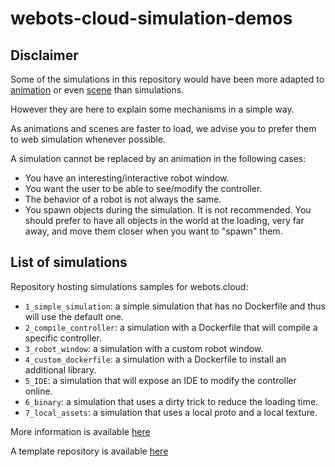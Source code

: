 # webots-cloud-simulation-demos

## Disclaimer
Some of the simulations in this repository would have been more adapted to [animation](https://cyberbotics.com/doc/guide/web-animation) or even [scene](https://cyberbotics.com/doc/guide/web-scene)
than simulations.

However they are here to explain some mechanisms in a simple way.

As animations and scenes are faster to load, we advise you to prefer them to web simulation whenever possible.

A simulation cannot be replaced by an animation in the following cases:
 - You have an interesting/interactive robot window.
 - You want the user to be able to see/modify the controller.
 - The behavior of a robot is not always the same.
 - You spawn objects during the simulation. It is not recommended.
   You should prefer to have all objects in the world at the loading, very far away, and move them closer when you want to "spawn" them.

## List of simulations

Repository hosting simulations samples for webots.cloud:
 - `1_simple_simulation`: a simple simulation that has no Dockerfile and thus will use the default one.
 - `2_compile_controller`: a simulation with a Dockerfile that will compile a specific controller.
 - `3_robot_window`: a simulation with a custom robot window.
 - `4_custom_dockerfile`: a simulation with a Dockerfile to install an additional library.
 - `5_IDE`: a simulation that will expose an IDE to modify the controller online.
 - `6_binary`: a simulation that uses a dirty trick to reduce the loading time.
 - `7_local_assets`: a simulation that uses a local proto and a local texture.

More information is available [here](https://cyberbotics.com/doc/guide/webots-cloud)

A template repository is available [here](https://github.com/cyberbotics/webots-cloud-simulation-template)
